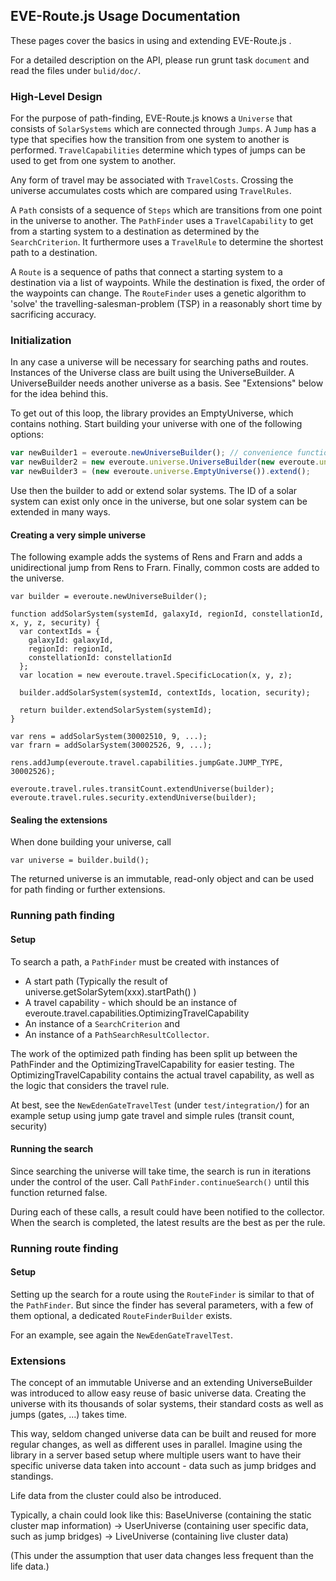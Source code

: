 ## EVE-Route.js Usage Documentation

These pages cover the basics in using and extending EVE-Route.js .

For a detailed description on the API, please run grunt task ```document``` and read the files under ```bulid/doc/```.

### High-Level Design
For the purpose of path-finding, EVE-Route.js knows a ```Universe``` that consists of ```SolarSystems``` which are connected through ```Jumps```. A ```Jump``` has a type that specifies how the transition from one system to another is performed.
```TravelCapabilities``` determine which types of jumps can be used to get from one system to another.

Any form of travel may be associated with ```TravelCosts```. Crossing the universe accumulates costs which are compared using ```TravelRules```.

A ```Path``` consists of a sequence of ```Steps``` which are transitions from one point in the universe to another.
The ```PathFinder``` uses a ```TravelCapability``` to get from a starting system to a destination as determined by the ```SearchCriterion```. It furthermore uses a ```TravelRule``` to determine the shortest path to a destination.

A ```Route``` is a sequence of paths that connect a starting system to a destination via a list of waypoints. While the destination is fixed, the order of the waypoints can change. The ```RouteFinder``` uses a genetic algorithm to 'solve' the travelling-salesman-problem (TSP) in a reasonably short time by sacrificing accuracy.

### Initialization
In any case a universe will be necessary for searching paths and routes. Instances of the Universe class are built using the UniverseBuilder. A UniverseBuilder needs another universe as a basis. See "Extensions" below for the idea behind this.

To get out of this loop, the library provides an EmptyUniverse, which contains nothing. Start building your universe with one of the following options:
```JavaScript
var newBuilder1 = everoute.newUniverseBuilder(); // convenience function
var newBuilder2 = new everoute.universe.UniverseBuilder(new everoute.universe.EmptyUniverse());
var newBuilder3 = (new everoute.universe.EmptyUniverse()).extend();
```

Use then the builder to add or extend solar systems. The ID of a solar system can exist only once in the universe, but one solar system can be extended in many ways.

#### Creating a very simple universe
The following example adds the systems of Rens and Frarn and adds a unidirectional jump from Rens to Frarn. Finally, common costs are added to the universe.
```
var builder = everoute.newUniverseBuilder();

function addSolarSystem(systemId, galaxyId, regionId, constellationId, x, y, z, security) {
  var contextIds = {
    galaxyId: galaxyId,
    regionId: regionId,
    constellationId: constellationId
  };
  var location = new everoute.travel.SpecificLocation(x, y, z);

  builder.addSolarSystem(systemId, contextIds, location, security);

  return builder.extendSolarSystem(systemId);
}

var rens = addSolarSystem(30002510, 9, ...);
var frarn = addSolarSystem(30002526, 9, ...);

rens.addJump(everoute.travel.capabilities.jumpGate.JUMP_TYPE, 30002526);

everoute.travel.rules.transitCount.extendUniverse(builder);
everoute.travel.rules.security.extendUniverse(builder);
```
#### Sealing the extensions
When done building your universe, call
```
var universe = builder.build();
```
The returned universe is an immutable, read-only object and can be used for path finding or further extensions.

### Running path finding
#### Setup
To search a path, a ```PathFinder``` must be created with instances of
* A start path (Typically the result of universe.getSolarSytem(xxx).startPath() )
* A travel capability - which should be an instance of everoute.travel.capabilities.OptimizingTravelCapability
* An instance of a ```SearchCriterion``` and
* An instance of a ```PathSearchResultCollector```.

The work of the optimized path finding has been split up between the PathFinder and the OptimizingTravelCapability for easier testing. The OptimizingTravelCapability contains the actual travel capability, as well as the logic that considers the travel rule.

At best, see the ```NewEdenGateTravelTest``` (under ```test/integration/```) for an example setup using jump gate travel and simple rules (transit count, security)
#### Running the search
Since searching the universe will take time, the search is run in iterations under the control of the user. Call ```PathFinder.continueSearch()``` until this function returned false.

During each of these calls, a result could have been notified to the collector. When the search is completed, the latest results are the best as per the rule.

### Running route finding
#### Setup
Setting up the search for a route using the ```RouteFinder``` is similar to that of the ```PathFinder```. But since the finder has several parameters, with a few of them optional, a dedicated ```RouteFinderBuilder``` exists.

For an example, see again the ```NewEdenGateTravelTest```.

### Extensions
The concept of an immutable Universe and an extending UniverseBuilder was introduced to allow easy reuse of basic universe data. Creating the universe with its thousands of solar systems, their standard costs as well as jumps (gates, ...) takes time.

This way, seldom changed universe data can be built and reused for more regular changes, as well as different uses in parallel. Imagine using the library in a server based setup where multiple users want to have their specific universe data taken into account - data such as jump bridges and standings.

Life data from the cluster could also be introduced.

Typically, a chain could look like this:
BaseUniverse (containing the static cluster map information) ->
UserUniverse (containing user specific data, such as jump bridges) ->
LiveUniverse (containing live cluster data)

(This under the assumption that user data changes less frequent than the life data.)

